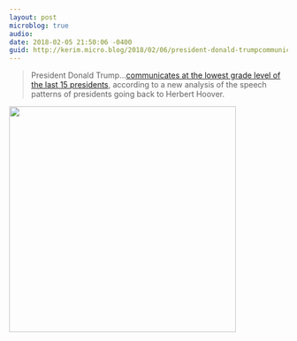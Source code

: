 ```yaml
---
layout: post
microblog: true
audio: 
date: 2018-02-05 21:50:06 -0400
guid: http://kerim.micro.blog/2018/02/06/president-donald-trumpcommunicates.html
---
```

> President Donald Trump…[communicates at the lowest grade level of the last 15 presidents](http://www.newsweek.com/trump-fire-and-fury-smart-genius-obama-774169), according to a new analysis of the speech patterns of presidents going back to Herbert Hoover.


<img src="http://micro.oxus.net/uploads/2018/91496c9d00.jpg" width="410" height="409" />
